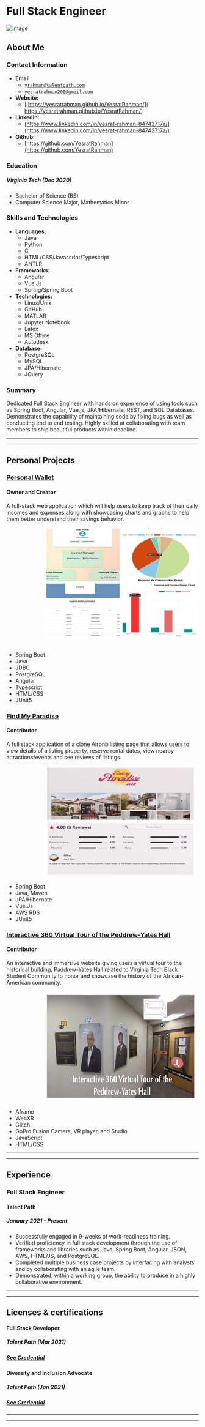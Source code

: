 <link rel="stylesheet" type="text/css" media="all" href="./style.css" />


# Full Stack Engineer

<img src="https://media-exp1.licdn.com/dms/image/C4D03AQGfnkDJDNDZvw/profile-displayphoto-shrink_400_400/0/1617829757947?e=1623283200&amp;v=beta&amp;t=zSfu8DvZDigPgo3PiEKyKN6P_8d1nqwSexCLXXpx8AA" alt="image">


## About Me 

### Contact Information
* **Email**
   *  <a href="mailto:yrahman@talentpath.com">`yrahman@talentpath.com`</a>
   *  <a href="mailto:yesratrahman200@gmail.com">`yesratrahman200@gmail.com`</a>
* **Website:**
    * [ https://yesratrahman.github.io/YesratRahman/]( https://yesratrahman.github.io/YesratRahman/)
* **LinkedIn:** 
    * [https://www.linkedin.com/in/yesrat-rahman-84743717a/](https://www.linkedin.com/in/yesrat-rahman-84743717a/)
* **Github:** 
    * [https://github.com/YesratRahman](https://github.com/YesratRahman)

### Education
  ##### Virginia Tech (Dec 2020)
   * Bachelor of Science (BS)
   * Computer Science Major, Mathematics Minor
   
### Skills and Technologies
   * **Languages:**
      * Java
      * Python 
      * C 
      * HTML/CSS/Javascript/Typescript
      * ANTLR
   * **Frameworks:**
      * Angular 
      * Vue Js
      * Spring/Spring Boot 
   * **Technologies:**
      * Linux/Unix
      * GitHub
      * MATLAB
      * Jupyter Notebook
      * Latex
      * MS Office
      * Autodesk
  * **Database:**
      * PostgreSQL 
      * MySQL 
      * JPA/Hibernate
      * JQuery

### Summary
Dedicated Full Stack Engineer with hands on experience of using tools such as Spring Boot, Angular, Vue.js, JPA/Hibernate, REST, and SQL Databases. Demonstrates the capability of maintaining code by fixing bugs as well as conducting end to end testing. Highly skilled at collaborating with team members to ship beautiful products within deadline.

<hr><hr>

## Personal Projects
### [Personal Wallet](https://github.com/YesratRahman/Personal-Wallet)
#### Owner and Creator
   A full-stack web application which will help users to keep track of their daily incomes and expenses along with showcasing charts and graphs to help them            better understand their savings behavior.
 <div> 
  <img src="assets/image1.jpg" alt="image" style="max-width: 100%;width: 400PX; height: 290PX; margin-left: 100PX;">
</div> 
<br/> 

 <div> 
  <ul> 
    <li> Spring Boot</li> 
    <li> Java</li> 
    <li> JDBC</li> 
    <li> PostgreSQL</li> 
    <li> Angular</li> 
    <li> Typescript</li> 
    <li> HTML/CSS</li> 
    <li> JUnit5</li> 
  </ul> 
</div> 



### [Find My Paradise](https://github.com/Smelser-Squad/FindMyParadise)
#### Contributor
   A full stack application of a clone Airbnb listing page that allows users to view details of a listing property, reserve rental dates, view nearby                  attractions/events and see reviews of listings. 
   <div> 
        <img src="assets/image6.jpg" alt="image" style="max-width: 100%;width: 400PX; height: 290PX; margin-left: 100PX;">
  </div> 
 
<div> 
  <ul> 
    <li> Spring Boot</li> 
    <li> Java, Maven</li> 
    <li> JPA/Hibernate</li> 
    <li> Vue.Js</li> 
    <li> AWS RDS</li> 
    <li> JUnit5</li> 
  </ul> 
</div>   

### [Interactive 360 Virtual Tour of the Peddrew-Yates Hall](https://wordpress.cs.vt.edu/ccs2020f/2020/12/13/vt-360/)
#### Contributor
   An interactive and immersive website giving users a virtual tour to the historical building, Paddrew-Yates Hall related to Virginia Tech Black Student Community    to honor and showcase the history of the African-American community.
   <div>
   <img src="assets/image5.png" alt="image" style="max-width: 100%;width: 400PX; height: 290PX; margin-left: 100PX;">
</div> 
   <div> 
      <ul> 
      <li> Aframe</li> 
      <li> WebXR</li> 
      <li> Glitch</li> 
      <li> GoPro Fusion Camera, VR player, and Studio</li> 
      <li> JavaScript</li> 
      <li> HTML/CSS</li> 
    </ul> 
</div>   
  
<hr><hr>

## Experience 
### Full Stack Engineer
#### Talent Path
##### January 2021 - Present
   * Successfully engaged in 9-weeks of work-readiness training.
   * Verified proficiency in full stack development through the use of frameworks and libraries such as Java, Spring Boot, Angular, JSON, AWS, HTML/JS, and     PostgreSQL.
   * Completed multiple business case projects by interfacing with analysts and by collaborating with an agile team. 
   * Demonstrated, within a working group, the ability to produce in a highly collaborative environment. 

<hr><hr>

## Licenses & certifications

#### Full Stack Developer
##### Talent Path (Mar 2021)
##### [See Credential](https://www.credly.com/badges/9fb9c367-a5c7-456f-9519-43442757e1ef?source=linked_in_profile)

#### Diversity and Inclusion Advocate
##### Talent Path (Jan 2021)
##### [See Credential](https://intranet1.wpengine.com/wp-content/uploads/2021/01/DI-Badges-11.2020-04.png)

<hr><hr>
